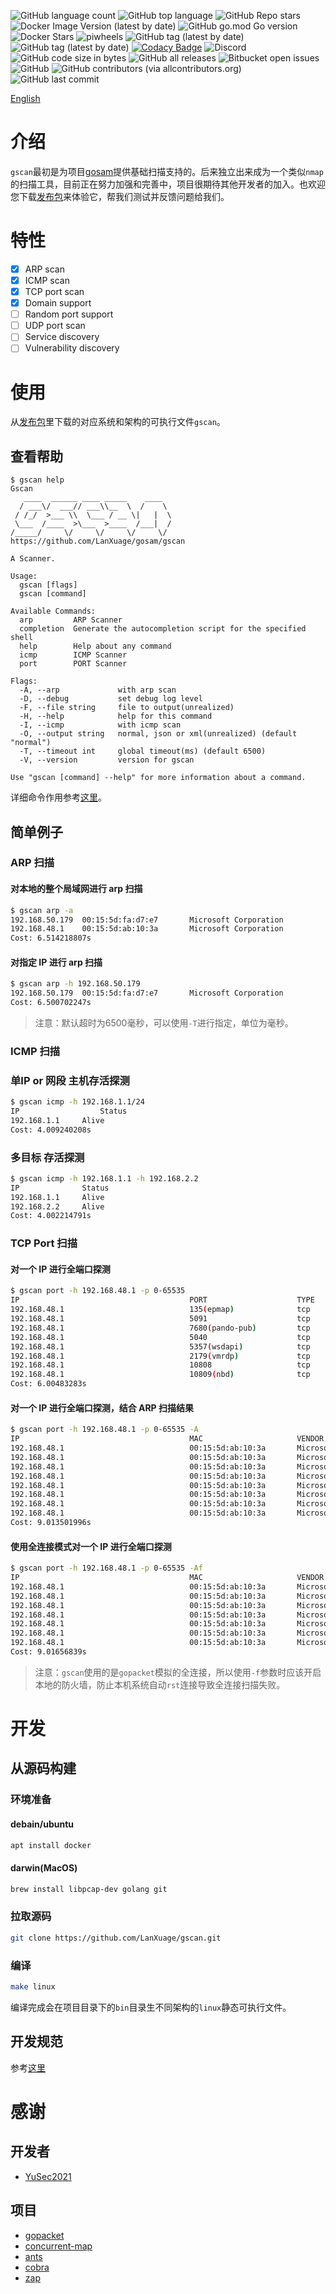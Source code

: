 ![GitHub language count](https://img.shields.io/github/languages/count/lanxuage/gscan) ![GitHub top language](https://img.shields.io/github/languages/top/lanxuage/gscan) ![GitHub Repo stars](https://img.shields.io/github/stars/lanxuage/gscan?style=social) ![Docker Image Version (latest by date)](https://img.shields.io/docker/v/lanxuage/gscan) ![GitHub go.mod Go version](https://img.shields.io/github/go-mod/go-version/lanxuage/gscan) ![Docker Stars](https://img.shields.io/docker/stars/lanxuage/gscan) ![piwheels](https://img.shields.io/piwheels/v/gscan) ![GitHub tag (latest by date)](https://img.shields.io/github/v/tag/lanxuage/gscan) ![GitHub tag (latest by date)](https://img.shields.io/github/v/tag/lanxuage/gscan) [![Codacy Badge](https://app.codacy.com/project/badge/Grade/ab59c36bb65c409fa547c137bd3ae825)](https://app.codacy.com/gh/LanXuage/gscan/dashboard?utm_source=gh&utm_medium=referral&utm_content=&utm_campaign=Badge_grade) ![Discord](https://img.shields.io/discord/1106210931333156976) ![GitHub code size in bytes](https://img.shields.io/github/languages/code-size/lanxuage/gscan) ![GitHub all releases](https://img.shields.io/github/downloads/lanxuage/gscan/total) ![Bitbucket open issues](https://img.shields.io/bitbucket/issues/lanxuage/gscan) ![GitHub](https://img.shields.io/github/license/lanxuage/gscan) ![GitHub contributors (via allcontributors.org)](https://img.shields.io/github/all-contributors/lanxuage/gscan/main) ![GitHub last commit](https://img.shields.io/github/last-commit/lanxuage/gscan)

[English](README_EN.md)

# 介绍

`gscan`最初是为项目[gosam](https://github.com/LanXuage/gosam.git)提供基础扫描支持的。后来独立出来成为一个类似`nmap`的扫描工具，目前正在努力加强和完善中，项目很期待其他开发者的加入。也欢迎您下载[发布包](https://github.com/LanXuage/gosam/releases)来体验它，帮我们测试并反馈问题给我们。

# 特性

- [x] ARP scan
- [x] ICMP scan
- [x] TCP port scan
- [x] Domain support
- [ ] Random port support
- [ ] UDP port scan
- [ ] Service discovery
- [ ] Vulnerability discovery

# 使用

从[发布包](https://github.com/LanXuage/gosam/releases)里下载的对应系统和架构的可执行文件`gscan`。

## 查看帮助

```
$ gscan help
Gscan
   ____  ______ ____ _____    ____  
  / ___\/  ___// ___\\__  \  /    \ 
 / /_/  >___ \\  \___ / __ \|   |  \
 \___  /____  >\___  >____  /___|  /
/_____/     \/     \/     \/     \/ 
https://github.com/LanXuage/gosam/gscan

A Scanner.

Usage:
  gscan [flags]
  gscan [command]

Available Commands:
  arp         ARP Scanner
  completion  Generate the autocompletion script for the specified shell
  help        Help about any command
  icmp        ICMP Scanner
  port        PORT Scanner

Flags:
  -A, --arp             with arp scan
  -D, --debug           set debug log level
  -F, --file string     file to output(unrealized)
  -H, --help            help for this command
  -I, --icmp            with icmp scan
  -O, --output string   normal, json or xml(unrealized) (default "normal")
  -T, --timeout int     global timeout(ms) (default 6500)
  -V, --version         version for gscan

Use "gscan [command] --help" for more information about a command.
```
详细命令作用参考[这里](doc/command.md)。

## 简单例子

### ARP 扫描

#### 对本地的整个局域网进行 arp 扫描

```sh
$ gscan arp -a
192.168.50.179  00:15:5d:fa:d7:e7       Microsoft Corporation
192.168.48.1    00:15:5d:ab:10:3a       Microsoft Corporation
Cost: 6.514218807s
```

#### 对指定 IP 进行 arp 扫描

```sh
$ gscan arp -h 192.168.50.179
192.168.50.179  00:15:5d:fa:d7:e7       Microsoft Corporation
Cost: 6.500702247s
```

> 注意：默认超时为6500毫秒，可以使用`-T`进行指定，单位为毫秒。

### ICMP 扫描

### 单IP or 网段 主机存活探测

```sh
$ gscan icmp -h 192.168.1.1/24 
IP			        Status
192.168.1.1     Alive
Cost: 4.009240208s
```

### 多目标 存活探测

```sh
$ gscan icmp -h 192.168.1.1 -h 192.168.2.2
IP              Status
192.168.1.1     Alive
192.168.2.2     Alive
Cost: 4.002214791s

```


### TCP Port 扫描

#### 对一个 IP 进行全端口探测

```sh
$ gscan port -h 192.168.48.1 -p 0-65535
IP                                      PORT                    TYPE    STATE
192.168.48.1                            135(epmap)              tcp     open
192.168.48.1                            5091                    tcp     open
192.168.48.1                            7680(pando-pub)         tcp     open
192.168.48.1                            5040                    tcp     open
192.168.48.1                            5357(wsdapi)            tcp     open
192.168.48.1                            2179(vmrdp)             tcp     open
192.168.48.1                            10808                   tcp     open
192.168.48.1                            10809(nbd)              tcp     open
Cost: 6.00483283s
```

#### 对一个 IP 进行全端口探测，结合 ARP 扫描结果

```sh
$ gscan port -h 192.168.48.1 -p 0-65535 -A
IP                                      MAC                     VENDOR                                          PORT                    TYPE    STATE
192.168.48.1                            00:15:5d:ab:10:3a       Microsoft Corporation                           2179(vmrdp)             tcp     open
192.168.48.1                            00:15:5d:ab:10:3a       Microsoft Corporation                           135(epmap)              tcp     open
192.168.48.1                            00:15:5d:ab:10:3a       Microsoft Corporation                           5091                    tcp     open
192.168.48.1                            00:15:5d:ab:10:3a       Microsoft Corporation                           5357(wsdapi)            tcp     open
192.168.48.1                            00:15:5d:ab:10:3a       Microsoft Corporation                           5040                    tcp     open
192.168.48.1                            00:15:5d:ab:10:3a       Microsoft Corporation                           10809(nbd)              tcp     open
192.168.48.1                            00:15:5d:ab:10:3a       Microsoft Corporation                           7680(pando-pub)         tcp     open
192.168.48.1                            00:15:5d:ab:10:3a       Microsoft Corporation                           10808                   tcp     open
Cost: 9.013501996s
```

#### 使用全连接模式对一个 IP 进行全端口探测

```sh
$ gscan port -h 192.168.48.1 -p 0-65535 -Af
IP                                      MAC                     VENDOR                                          PORT                    TYPE    STATE
192.168.48.1                            00:15:5d:ab:10:3a       Microsoft Corporation                           10808                   tcp     open
192.168.48.1                            00:15:5d:ab:10:3a       Microsoft Corporation                           7680(pando-pub)         tcp     open
192.168.48.1                            00:15:5d:ab:10:3a       Microsoft Corporation                           2179(vmrdp)             tcp     open
192.168.48.1                            00:15:5d:ab:10:3a       Microsoft Corporation                           5040                    tcp     open
192.168.48.1                            00:15:5d:ab:10:3a       Microsoft Corporation                           10809(nbd)              tcp     open
192.168.48.1                            00:15:5d:ab:10:3a       Microsoft Corporation                           135(epmap)              tcp     open
192.168.48.1                            00:15:5d:ab:10:3a       Microsoft Corporation                           5357(wsdapi)            tcp     open
Cost: 9.01656839s
```

> 注意：`gscan`使用的是`gopacket`模拟的全连接，所以使用`-f`参数时应该开启本地的防火墙，防止本机系统自动`rst`连接导致全连接扫描失败。

# 开发

## 从源码构建

### 环境准备

#### debain/ubuntu

```sh
apt install docker
```

#### darwin(MacOS)

```sh
brew install libpcap-dev golang git
```

### 拉取源码

```sh
git clone https://github.com/LanXuage/gscan.git
```

### 编译

```sh
make linux
```

编译完成会在项目目录下的`bin`目录生不同架构的`linux`静态可执行文件。

## 开发规范

参考[这里](doc/development.md)

# 感谢

## 开发者

- [YuSec2021](https://github.com/YuSec2021)

## 项目

- [gopacket](https://github.com/google/gopacket)
- [concurrent-map](https://github.com/orcaman/concurrent-map)
- [ants](https://github.com/panjf2000/ants)
- [cobra](https://github.com/spf13/cobra)
- [zap](https://go.uber.org/zap)
